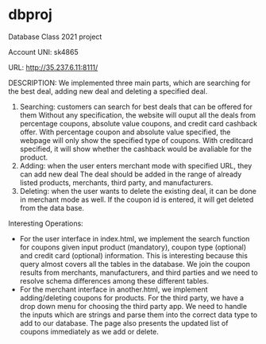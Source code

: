 # dbproj
Database Class 2021 project

Account UNI: sk4865

URL: http://35.237.6.11:8111/

DESCRIPTION:
We implemented three main parts, which are searching for the best deal, adding new deal
and deleting a specified deal.
1. Searching: customers can search for best deals that can be offered for them
	Without any specification, the website will ouput all the deals from percentage
		coupons, absolute value coupons, and credit card cashback offer.
	With percentage coupon and absolute value specified, the webpage will only show
		the specified type of coupons.
	With creditcard specified, it will show whether the cashback would be avaliable
		for the product.
2. Adding: when the user enters merchant mode with specified URL, they can add new deal
	The deal should be added in the range of already listed products, merchants,
		third party, and manufacturers.
3. Deleting: when the user wants to delete the existing deal, it can be done in merchant
	mode as well. If the coupon id is entered, it will get deleted from the data base.

Interesting Operations:

 - For the user interface in index.html, we implement the search function for coupons given input product (mandatory), coupon type (optional) and credit card (optional) information. This is interesting because this query almost covers all the tables in the database. We join the coupon results from merchants, manufacturers, and third parties and we need to resolve schema differences among these different tables.
 - For the merchant interface in another.html, we implement adding/deleting coupons for products. For the third party, we have a drop down menu for choosing the third party app. We need to handle the inputs which are strings and parse them into the correct data type to add to our database. The page also presents the updated list of coupons immediately as we add or delete.
